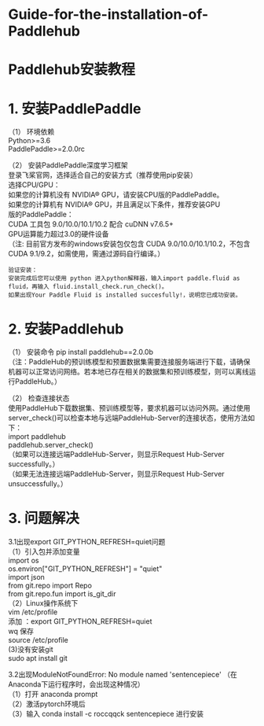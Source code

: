 # Guide-for-the-installation-of-Paddlehub
# Paddlehub安装教程  

# 1. 安装PaddlePaddle  
   （1） 环境依赖  
          Python>=3.6  
          PaddlePaddle>=2.0.0rc  

   （2） 安装PaddlePaddle深度学习框架  
          登录飞桨官网，选择适合自己的安装方式（推荐使用pip安装）  
          选择CPU/GPU：  
          如果您的计算机没有 NVIDIA® GPU，请安装CPU版的PaddlePaddle。  
          如果您的计算机有 NVIDIA® GPU，并且满足以下条件，推荐安装GPU  
          版的PaddlePaddle：  
          CUDA 工具包 9.0/10.0/10.1/10.2 配合 cuDNN v7.6.5+  
          GPU运算能力超过3.0的硬件设备  
          （注: 目前官方发布的windows安装包仅包含 CUDA 9.0/10.0/10.1/10.2，不包含 CUDA 9.1/9.2，如需使用，需通过源码自行编译。）  

    验证安装：
    安装完成后您可以使用 python 进入python解释器，输入import paddle.fluid as fluid，再输入 fluid.install_check.run_check()。
    如果出现Your Paddle Fluid is installed succesfully!，说明您已成功安装。

# 2. 安装Paddlehub
   （1） 安装命令 
           pip install paddlehub==2.0.0b  
          （注：PaddleHub的预训练模型和预置数据集需要连接服务端进行下载，请确保机器可以正常访问网络。若本地已存在相关的数据集和预训练模型，则可以离线运行PaddleHub。）  

   （2） 检查连接状态  
           使用PaddleHub下载数据集、预训练模型等，要求机器可以访问外网。通过使用server_check()可以检查本地与远端PaddleHub-Server的连接状态，使用方法如下：  
           import paddlehub  
           paddlehub.server_check()  
        （如果可以连接远端PaddleHub-Server，则显示Request Hub-Server successfully。）  
        （如果无法连接远端PaddleHub-Server，则显示Request Hub-Server unsuccessfully。）  

# 3. 问题解决
   3.1出现export GIT_PYTHON_REFRESH=quiet问题  
         （1）引入包并添加变量  
              import os  
              os.environ["GIT_PYTHON_REFRESH"] = "quiet"  
              import json  
              from git.repo import Repo  
              from git.repo.fun import is_git_dir  
         （2）Linux操作系统下  
              vim /etc/profile  
              添加 ：export GIT_PYTHON_REFRESH=quiet  
              wq 保存  
              source /etc/profile  
          (3)没有安装git  
               sudo apt install git  

   3.2出现ModuleNotFoundError: No module named 'sentencepiece'
       （在Anaconda下运行程序时，会出现这种情况）  
        （1）打开 anaconda prompt  
        （2）激活pytorch环境后  
        （3）输入 conda install -c roccqqck sentencepiece 进行安装  

                
